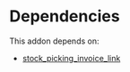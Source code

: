 # Dependencies

This addon depends on:

- [stock_picking_invoice_link](https://github.com/bringout/oca-workflow-process)
